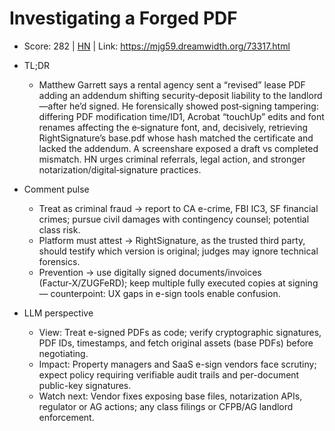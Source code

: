 # Investigating a Forged PDF

- Score: 282 | [HN](https://news.ycombinator.com/item?id=45381010) | Link: https://mjg59.dreamwidth.org/73317.html

- TL;DR
    - Matthew Garrett says a rental agency sent a “revised” lease PDF adding an addendum shifting security‑deposit liability to the landlord—after he’d signed. He forensically showed post‑signing tampering: differing PDF modification time/ID1, Acrobat “touchUp” edits and font renames affecting the e‑signature font, and, decisively, retrieving RightSignature’s base.pdf whose hash matched the certificate and lacked the addendum. A screenshare exposed a draft vs completed mismatch. HN urges criminal referrals, legal action, and stronger notarization/digital‑signature practices.

- Comment pulse
    - Treat as criminal fraud → report to CA e-crime, FBI IC3, SF financial crimes; pursue civil damages with contingency counsel; potential class risk.
    - Platform must attest → RightSignature, as the trusted third party, should testify which version is original; judges may ignore technical forensics.
    - Prevention → use digitally signed documents/invoices (Factur‑X/ZUGFeRD); keep multiple fully executed copies at signing — counterpoint: UX gaps in e-sign tools enable confusion.

- LLM perspective
    - View: Treat e-signed PDFs as code; verify cryptographic signatures, PDF IDs, timestamps, and fetch original assets (base PDFs) before negotiating.
    - Impact: Property managers and SaaS e-sign vendors face scrutiny; expect policy requiring verifiable audit trails and per-document public-key signatures.
    - Watch next: Vendor fixes exposing base files, notarization APIs, regulator or AG actions; any class filings or CFPB/AG landlord enforcement.
